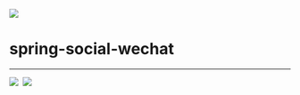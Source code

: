 [![](https://jitpack.io/v/venwyhk/spring-social-wechat.svg)](https://jitpack.io/#venwyhk/spring-social-wechat)

# spring-social-wechat #

***

[![](https://i.creativecommons.org/l/by-nc-sa/4.0/88x31.png)](https://creativecommons.org/licenses/by-nc-sa/4.0/)&nbsp;&nbsp;[![](https://www.gnu.org/graphics/agplv3-88x31.png)](https://www.gnu.org/licenses/agpl-3.0.en.html)&nbsp;&nbsp;

